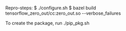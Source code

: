 Repro-steps:
$ ./configure.sh
$ bazel build tensorflow_zero_out/cc:zero_out.so --verbose_failures




To create the package, run ./pip_pkg.sh
